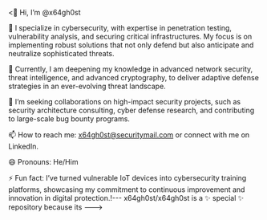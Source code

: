 
<👋 Hi, I’m @x64gh0st

👀 I specialize in cybersecurity, with expertise in penetration testing, vulnerability analysis, and securing critical infrastructures. My focus is on implementing robust solutions that not only defend but also anticipate and neutralize sophisticated threats.

🌱 Currently, I am deepening my knowledge in advanced network security, threat intelligence, and advanced cryptography, to deliver adaptive defense strategies in an ever-evolving threat landscape.

💞️ I’m seeking collaborations on high-impact security projects, such as security architecture consulting, cyber defense research, and contributing to large-scale bug bounty programs.

📫 How to reach me: x64gh0st@securitymail.com or connect with me on LinkedIn.

😄 Pronouns: He/Him

⚡ Fun fact: I’ve turned vulnerable IoT devices into cybersecurity training platforms, showcasing my commitment to continuous improvement and innovation in digital protection.!---
x64gh0st/x64gh0st is a ✨ special ✨ repository because its 
--->
